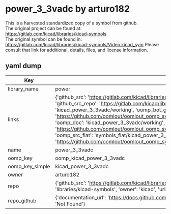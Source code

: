 # power_3_3vadc by arturo182  
This is a harvested standardized copy of a symbol from github.  
The original project can be found at:  
https://gitlab.com/kicad/libraries/kicad-symbols  
The original symbol can be found in:
https://gitlab.com/kicad/libraries/kicad-symbols/Video.kicad_sym
Please consult that link for additional, details, files, and license information.  
## yaml dump  
| Key | Value |  
| --- | --- |  
| library_name | power |  
| links | {'github_src': 'https://gitlab.com/kicad/libraries/kicad-symbols/Video.kicad_sym', 'github_src_repo': 'https://gitlab.com/kicad/libraries/kicad-symbols', 'oomp_bot': 'kicad_power_3_3vadc/working', 'oomp_bot_github': 'https://github.com/oomlout/oomlout_oomp_symbol_bot/tree/main/kicad_power_3_3vadc/working', 'oomp_doc': 'kicad_power_3_3vadc/working', 'oomp_doc_github': 'https://github.com/oomlout/oomlout_oomp_symbol_doc/tree/main/kicad_power_3_3vadc/working', 'oomp_src_flat': 'symbols_flat/kicad_power_3_3vadc/working', 'oomp_src_flat_github': 'https://github.com/oomlout/oomlout_oomp_symbol_src/tree/main/kicad_power_3_3vadc/working'} |  
| name | power_3_3vadc |  
| oomp_key | oomp_kicad_power_3_3vadc |  
| oomp_key_simple | kicad_power_3_3vadc |  
| owner | arturo182 |  
| repo | {'github_src': 'https://gitlab.com/kicad/libraries/kicad-symbols/Video.kicad_sym', 'name': 'libraries/kicad-symbols', 'owner': 'kicad', 'url': 'https://gitlab.com/kicad/libraries/kicad-symbols'} |  
| repo_github | {'documentation_url': 'https://docs.github.com/rest/repos/repos#get-a-repository', 'message': 'Not Found'} |  

